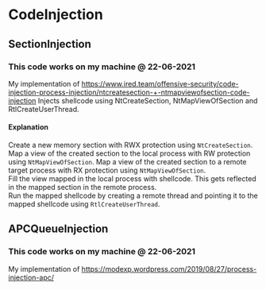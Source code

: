 # CodeInjection

## SectionInjection
### This code works on my machine @ 22-06-2021
My implementation of https://www.ired.team/offensive-security/code-injection-process-injection/ntcreatesection-+-ntmapviewofsection-code-injection
Injects shellcode using NtCreateSection, NtMapViewOfSection and RtlCreateUserThread.  
#### Explanation
Create a new memory section with RWX protection using `NtCreateSection`.  
Map a view of the created section to the local process with RW protection using `NtMapViewOfSection`.
Map a view of the created section to a remote target process with RX protection using `NtMapViewOfSection`.  
Fill the view mapped in the local process with shellcode. This gets reflected in the mapped section in the remote process.  
Run the mapped shellcode by creating a remote thread and pointing it to the mapped shellcode using `RtlCreateUserThread`.

## APCQueueInjection
### This code works on my machine @ 22-06-2021
My implementation of https://modexp.wordpress.com/2019/08/27/process-injection-apc/
